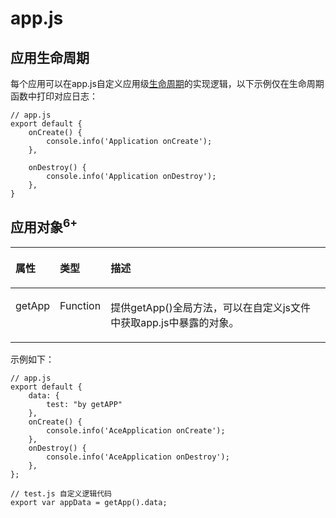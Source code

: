 # app.js<a name="ZH-CN_TOPIC_0000001173164711"></a>

## 应用生命周期<a name="section597315421776"></a>

每个应用可以在app.js自定义应用级[生命周期](js-framework-lifecycle.md)的实现逻辑，以下示例仅在生命周期函数中打印对应日志：

```
// app.js
export default {
    onCreate() {
        console.info('Application onCreate');
    },

    onDestroy() {
        console.info('Application onDestroy');
    },
}
```

## 应用对象<sup>6+</sup><a name="section61671730771"></a>

<a name="table2114112717810"></a>
<table><thead align="left"><tr id="r03f71ea1fd1245fd80e907a22a315e99"><th class="cellrowborder" valign="top" width="13.62%" id="mcps1.1.4.1.1"><p id="ae816119c3e0143c892512012c7927037"><a name="ae816119c3e0143c892512012c7927037"></a><a name="ae816119c3e0143c892512012c7927037"></a>属性</p>
</th>
<th class="cellrowborder" valign="top" width="16.12%" id="mcps1.1.4.1.2"><p id="ab72e901bb3ef4657b303513b8fa5ec1f"><a name="ab72e901bb3ef4657b303513b8fa5ec1f"></a><a name="ab72e901bb3ef4657b303513b8fa5ec1f"></a>类型</p>
</th>
<th class="cellrowborder" valign="top" width="70.26%" id="mcps1.1.4.1.3"><p id="ae95f3df496fc41939ac6c1cf74aef9d8"><a name="ae95f3df496fc41939ac6c1cf74aef9d8"></a><a name="ae95f3df496fc41939ac6c1cf74aef9d8"></a>描述</p>
</th>
</tr>
</thead>
<tbody><tr id="row16114627482"><td class="cellrowborder" valign="top" width="13.62%" headers="mcps1.1.4.1.1 "><p id="p1311416272810"><a name="p1311416272810"></a><a name="p1311416272810"></a>getApp</p>
</td>
<td class="cellrowborder" valign="top" width="16.12%" headers="mcps1.1.4.1.2 "><p id="p171148271181"><a name="p171148271181"></a><a name="p171148271181"></a>Function</p>
</td>
<td class="cellrowborder" valign="top" width="70.26%" headers="mcps1.1.4.1.3 "><p id="p1111420275815"><a name="p1111420275815"></a><a name="p1111420275815"></a>提供getApp()全局方法，可以在自定义js文件中获取app.js中暴露的对象。</p>
</td>
</tr>
</tbody>
</table>

示例如下：

```
// app.js
export default {
    data: {
        test: "by getAPP"
    },
    onCreate() {
        console.info('AceApplication onCreate');
    },
    onDestroy() {
        console.info('AceApplication onDestroy');
    },
};
```

```
// test.js 自定义逻辑代码
export var appData = getApp().data;
```

